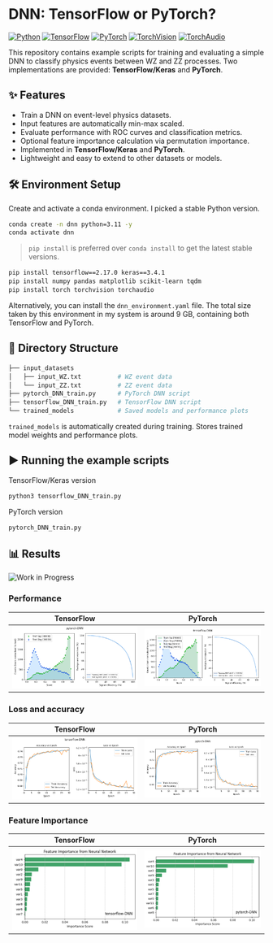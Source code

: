 
# DNN: TensorFlow or PyTorch?

[![Python](https://img.shields.io/badge/python-3.11.13-blue.svg)](https://www.python.org/) [![TensorFlow](https://img.shields.io/badge/tensorflow-2.17.0-orange.svg)](https://www.tensorflow.org/) [![PyTorch](https://img.shields.io/badge/pytorch-2.8.0-red.svg)](https://pytorch.org/) [![TorchVision](https://img.shields.io/badge/torchvision-0.23.0-lightgrey.svg)](https://pytorch.org/vision/stable/) [![TorchAudio](https://img.shields.io/badge/torchaudio-2.8.0-lightgrey.svg)](https://pytorch.org/audio/stable/) 

This repository contains example scripts for training and evaluating a simple DNN to classify physics events between WZ and ZZ processes. Two implementations are provided: **TensorFlow/Keras** and **PyTorch**.

## ✨ Features

- Train a DNN on event-level physics datasets.
- Input features are automatically min-max scaled.
- Evaluate performance with ROC curves and classification metrics.
- Optional feature importance calculation via permutation importance.
- Implemented in **TensorFlow/Keras** and **PyTorch**.
- Lightweight and easy to extend to other datasets or models.


## 🛠️ Environment Setup
Create and activate a conda environment. I picked a stable Python version.
```bash
conda create -n dnn python=3.11 -y
conda activate dnn
```
> `pip install` is preferred over `conda install` to get the latest stable versions.
```bash
pip install tensorflow==2.17.0 keras==3.4.1
pip install numpy pandas matplotlib scikit-learn tqdm
pip install torch torchvision torchaudio
```
Alternatively, you can install the `dnn_environment.yaml` file. The total size taken by this environment in my system is around 9 GB, containing both TensorFlow and PyTorch.

## 📂 Directory Structure
```bash
├── input_datasets
│   ├── input_WZ.txt          # WZ event data
│   └── input_ZZ.txt          # ZZ event data
├── pytorch_DNN_train.py      # PyTorch DNN script
├── tensorflow_DNN_train.py   # TensorFlow DNN script
└── trained_models            # Saved models and performance plots
```
`trained_models` is automatically created during training. Stores trained model weights and performance plots. 

## ▶️ Running the example scripts
TensorFlow/Keras version
```bash
python3 tensorflow_DNN_train.py
```
PyTorch version
```bash
pytorch_DNN_train.py
```


## 📊 Results
![Work in Progress](https://img.shields.io/badge/WORK%20IN%20PROGRESS-red?style=for-the-badge&logo=github)

### Performance
|  TensorFlow | PyTorch |
|-------------|----------------|
![PyTorch Performance](trained_models/pytorch-DNN/performance.png) | ![TensorFlow Performance](trained_models/tensorflow-DNN/performance.png) |

### Loss and accuracy
| TensorFlow | PyTorch |
|-------------|----------------|
| ![TensorFlow Loss and Accuracy](trained_models/tensorflow-DNN/loss-and-accuracy.png) |  ![PyTorch Loss and Accuracy](trained_models/pytorch-DNN/loss-and-accuracy.png)  |

### Feature Importance
| TensorFlow | PyTorch |
|-------|------------------|
| ![TensorFlow Feature Importance](trained_models/tensorflow-DNN/feature_importance.png) |  ![PyTorch Feature Importance](trained_models/pytorch-DNN/feature_importance.png)  |

